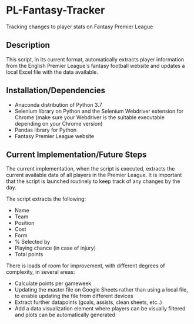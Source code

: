 # PL-Fantasy-Tracker
Tracking changes to player stats on Fantasy Premier League

## Description

This script, in its current format, automatically extracts player information from the English Premier League's fantasy football website and updates a local Excel file with the data available. 

## Installation/Dependencies

 - Anaconda distribution of Python 3.7
 - Selenium library on Python and the Selenium Webdriver extension for Chrome (make sure your Webdriver is the suitable executable depending on your Chrome version)
 - Pandas library for Python
 - Fantasy Premier League website

## Current Implementation/Future Steps

The current implementation, when the script is executed, extracts the current available data of all players in the Premier League. It is important that the script is launched routinely to keep track of any changes by the day. 

The script extracts the following:
 - Name
 - Team
 - Position
 - Cost
 - Form
 - % Selected by
 - Playing chance (in case of injury)
 - Total points

There is loads of room for improvement, with different degrees of complexity, in several areas:

 - Calculate points per gameweek
 - Updating the master file on Google Sheets rather than using a local file, to enable updating the file from different devices
 - Extract further datapoints (goals, assists, clean sheets, etc..)
 - Add a data visualization element where players can be visually filtered and plots can be automatically generated
